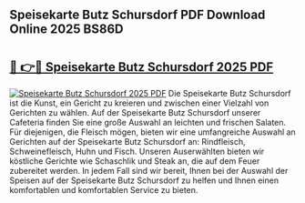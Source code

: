 ## Speisekarte Butz Schursdorf PDF Download Online 2025 BS86D

# <h2><a href="http://gc86kb.nevu.top/?p=Speisekarte+Butz+Schursdorf">🔗 👉🔴 Speisekarte Butz Schursdorf 2025 PDF</a></h2>

[![Speisekarte Butz Schursdorf 2025 PDF](https://i.imgur.com/dBaPXMq.png)](http://gc86kb.nevu.top/?p=Speisekarte+Butz+Schursdorf)
Die Speisekarte Butz Schursdorf ist die Kunst, ein Gericht zu kreieren und zwischen einer Vielzahl von Gerichten zu wählen. Auf der Speisekarte Butz Schursdorf unserer Cafeteria finden Sie eine große Auswahl an leichten und frischen Salaten. Für diejenigen, die Fleisch mögen, bieten wir eine umfangreiche Auswahl an Gerichten auf der Speisekarte Butz Schursdorf an: Rindfleisch, Schweinefleisch, Huhn und Fisch. Unseren Auserwählten bieten wir köstliche Gerichte wie Schaschlik und Steak an, die auf dem Feuer zubereitet werden. In jedem Fall sind wir bereit, Ihnen bei der Auswahl der Speisen auf der Speisekarte Butz Schursdorf zu helfen und Ihnen einen komfortablen und komfortablen Service zu bieten.
